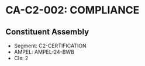 # CA-C2-002: COMPLIANCE

## Constituent Assembly
- Segment: C2-CERTIFICATION
- AMPEL: AMPEL-24-BWB
- CIs: 2
